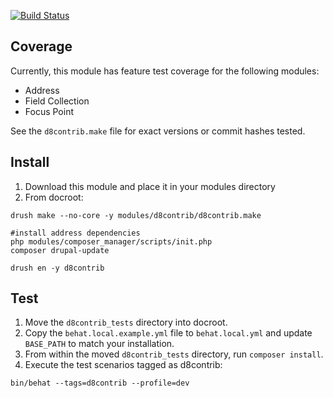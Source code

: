 [![Build Status](https://travis-ci.org/balsama/d8contrib.svg?branch=8.x-1.x)](https://travis-ci.org/balsama/d8contrib)

## Coverage
Currently, this module has feature test coverage for the following modules:
* Address
* Field Collection
* Focus Point

See the `d8contrib.make` file for exact versions or commit hashes tested.

## Install

1. Download this module and place it in your modules directory
2. From docroot:

```
drush make --no-core -y modules/d8contrib/d8contrib.make

#install address dependencies
php modules/composer_manager/scripts/init.php
composer drupal-update

drush en -y d8contrib
```
## Test
1. Move the `d8contrib_tests` directory into docroot.
2. Copy the `behat.local.example.yml` file to `behat.local.yml` and update
   `BASE_PATH` to match your installation.
3. From within the moved `d8contrib_tests` directory, run `composer install`.
4. Execute the test scenarios tagged as d8contrib:

```
bin/behat --tags=d8contrib --profile=dev
```

